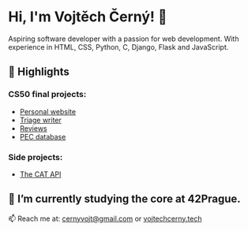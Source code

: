 # Hi, I'm Vojtěch Černý! 👋

Aspiring software developer with a passion for web development. With experience in HTML, CSS, Python, C, Django, Flask and JavaScript.

## 🌟 Highlights
### **CS50 final projects**: 
- [Personal website](https://github.com/klokanpes/personal_website)
- [Triage writer](https://github.com/klokanpes/triage_writer)
- [Reviews](https://github.com/klokanpes/reviews)
- [PEC database](https://github.com/klokanpes/pec_database)

### **Side projects**:
- [The CAT API](https://github.com/klokanpes/the_cat_api)

## 🌱 I’m currently studying the core at 42Prague.

📫 Reach me at: [cernyvojt@gmail.com](mailto:cernyvojt@gmail.com) or [vojtechcerny.tech](https://vojtechcerny.tech) 





